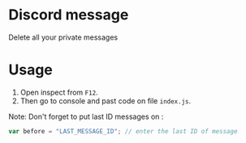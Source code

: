 # Discord message
Delete all your private messages

# Usage
1. Open inspect from `F12`.
2. Then go to console and past code on file `index.js`.

Note: Don't forget to put last ID messages on :
```javascript
var before = "LAST_MESSAGE_ID"; // enter the last ID of message
```
